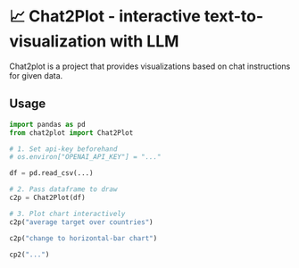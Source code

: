 # 📈 Chat2Plot - interactive text-to-visualization with LLM

Chat2plot is a project that provides visualizations based on chat instructions for given data.

## Usage

```Python
import pandas as pd
from chat2plot import Chat2Plot

# 1. Set api-key beforehand
# os.environ["OPENAI_API_KEY"] = "..."

df = pd.read_csv(...)

# 2. Pass dataframe to draw
c2p = Chat2Plot(df)

# 3. Plot chart interactively
c2p("average target over countries")

c2p("change to horizontal-bar chart")

cp2("...")
```
